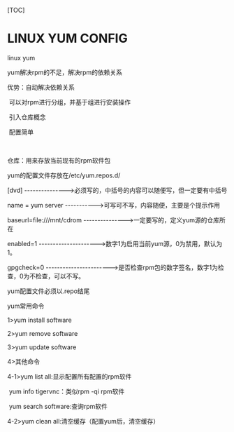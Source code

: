 [TOC]

# LINUX YUM CONFIG

linux yum

yum解决rpm的不足，解决rpm的依赖关系

优势：自动解决依赖关系

​            可以对rpm进行分组，并基于组进行安装操作

​            引入仓库概念

​            配置简单

​    

仓库：用来存放当前现有的rpm软件包

yum的配置文件存放在/etc/yum.repos.d/

[dvd]  --------------->必须写的，中括号的内容可以随便写，但一定要有中括号

name = yum server  ----------->可写可不写，内容随便，主要是个提示作用

baseurl=file:///mnt/cdrom  --------------->一定要写的，定义yum源的仓库所在

enabled=1 --------------------->数字1为启用当前yum源，0为禁用，默认为1。

gpgcheck=0  ----------------------->是否检查rpm包的数字签名，数字1为检查，0为不检查，可以不写。

yum配置文件必须以.repo结尾

yum常用命令

1>yum install software

2>yum remove software

3>yum update software

4>其他命令

4-1>yum list all:显示配置所有配置的rpm软件

​        yum info tigervnc：类似rpm -qi rpm软件

​        yum search software:查询rpm软件

4-2>yum clean all:清空缓存（配置yum后，清空缓存）

​    